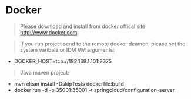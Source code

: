 # Docker
> Please download and install from  docker offical site http://www.docker.com.

> If you run project send to the remote docker deamon, please set the system varibale or IDM VM arguments:
* DOCKER_HOST=tcp://192.168.1.101:2375

> Java maven project:
* mvn clean install -DskipTests dockerfile:build
* docker run -d -p 35001:35001 -t springcloud/configuration-server


